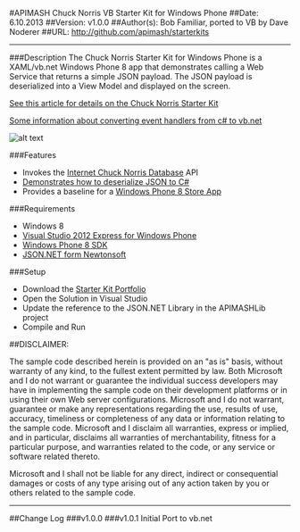 #APIMASH Chuck Norris VB Starter Kit for Windows Phone
##Date: 6.10.2013
##Version: v1.0.0
##Author(s): Bob Familiar, ported to VB by Dave Noderer
##URL: http://github.com/apimash/starterkits

----------
###Description
The Chuck Norris Starter Kit for Windows Phone is a XAML/vb.net Windows Phone 8 app that demonstrates calling a Web Service that returns a simple JSON payload. The JSON payload is deserialized into a View Model and displayed on the screen.

[See this article for details on the Chuck Norris Starter Kit][1]

[Some information about converting event handlers from c# to vb.net][10]

![alt text][2]

###Features
 - Invokes the [Internet Chuck Norris Database][3] API
 - [Demonstrates how to deserialize JSON to C#][4]
 - Provides a baseline for a [Windows Phone 8 Store App][5]

###Requirements

 - Windows 8
 - [Visual Studio 2012 Express for Windows Phone][6]
 - [Windows Phone 8 SDK][7]
 - [JSON.NET form Newtonsoft][8]


###Setup
    

 - Download the [Starter Kit Portfolio][9]
 - Open the Solution in Visual Studio
 - Update the reference to the JSON.NET Library in the APIMASHLib project
 - Compile and Run

##DISCLAIMER: 

The sample code described herein is provided on an "as is" basis, without warranty of any kind, to the fullest extent permitted by law. Both Microsoft and I do not warrant or guarantee the individual success developers may have in implementing the sample code on their development platforms or in using their own Web server configurations. 
Microsoft and I do not warrant, guarantee or make any representations regarding the use, results of use, accuracy, timeliness or completeness of any data or information relating to the sample code. Microsoft and I disclaim all warranties, express or implied, and in particular, disclaims all warranties of merchantability, fitness for a particular purpose, and warranties related to the code, or any service or software related thereto. 

Microsoft and I shall not be liable for any direct, indirect or consequential damages or costs of any type arising out of any action taken by you or others related to the sample code.

----------

##Change Log
###v1.0.0
###v1.0.1
Initial Port to vb.net


  [1]: http://theundocumentedapi.com/index.php/apimash-chuck-norris-starter-kit-for-windows-phone-8/
  [2]: https://raw.github.com/apimash/StarterKits/master/Windows%20Phone%20Starter%20Kits/APIMASH_CNorris_VB_StarterKit_Phone/APIMASH_CNorris_VB_StarterKit_Screen1.png "Chuck Norris Starter Kit"
  [3]: http://www.icndb.com/
  [4]: http://theundocumentedapi.com/index.php/apimash-json-deserialization-for-c-developers/
  [5]: http://dev.windowsphone.com/en-us
  [6]: http://www.microsoft.com/visualstudio/eng/products/visual-studio-express-for-windows-phone
  [7]: http://dev.windowsphone.com/en-us/downloadsdk
  [8]: https://json.codeplex.com/
  [9]: http://apimash.github.io/StarterKits
  [10]: http://geekswithblogs.net/dnoderer/archive/2013/08/25/c-to-vb.net-adding-handlers-with-lambdas.aspx


